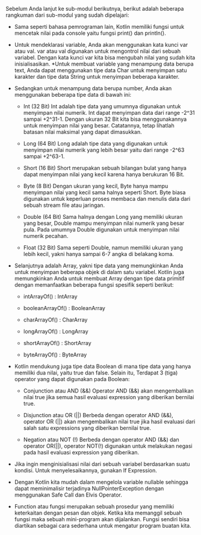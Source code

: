 Sebelum Anda lanjut ke sub-modul berikutnya, berikut adalah beberapa rangkuman dari sub-modul yang sudah dipelajari:

* Sama seperti bahasa pemrograman lain, Kotlin memiliki fungsi untuk mencetak nilai pada console yaitu fungsi print() dan println().
* Untuk mendeklarasi variable, Anda akan menggunakan kata kunci var atau val. var atau val digunakan untuk mengontrol nilai dari sebuah variabel. Dengan kata kunci var kita bisa mengubah nilai yang sudah kita inisialisasikan.
*Untuk membuat variable yang menampung data berupa text, Anda dapat menggunakan tipe data Char untuk menyimpan satu karakter dan tipe data String untuk menyimpan beberapa karakter.
* Sedangkan untuk menampung data berupa number, Anda akan menggunakan beberapa tipe data di bawah ini:
  * Int (32 Bit)
  Int adalah tipe data yang umumnya digunakan untuk menyimpan nilai numerik. Int dapat menyimpan data dari range -2^31 sampai +2^31-1. Dengan ukuran 32 Bit kita bisa menggunakannya untuk menyimpan nilai yang besar. Catatannya, tetap lihatlah batasan nilai maksimal yang dapat dimasukkan.

  * Long (64 Bit)
  Long adalah tipe data yang digunakan untuk menyimpan nilai numerik yang lebih besar yaitu dari range -2^63 sampai +2^63-1.

  * Short (16 Bit)
  Short merupakan sebuah bilangan bulat yang hanya dapat menyimpan nilai yang kecil karena hanya berukuran 16 Bit.

  * Byte (8 Bit)
  Dengan ukuran yang kecil, Byte hanya mampu menyimpan nilai yang kecil sama halnya seperti Short. Byte biasa digunakan untuk keperluan proses membaca dan menulis data dari sebuah stream file atau jaringan.

  * Double (64 Bit)
  Sama halnya dengan Long yang memiliki ukuran yang besar, Double mampu menyimpan nilai numerik yang besar pula. Pada umumnya Double digunakan untuk menyimpan nilai numerik pecahan.

  * Float (32 Bit)
  Sama seperti Double, namun memiliki ukuran yang lebih kecil, yakni hanya sampai 6-7 angka di belakang koma.

* Selanjutnya adalah Array, yakni tipe data yang memungkinkan Anda untuk menyimpan beberapa objek di dalam satu variabel.
Kotlin juga memungkinkan Anda untuk membuat Array dengan tipe data primitif dengan memanfaatkan beberapa fungsi spesifik seperti berikut:
  * intArrayOf() : IntArray

  * booleanArrayOf() : BooleanArray

  * charArrayOf() : CharArray

  * longArrayOf() : LongArray

  * shortArrayOf() : ShortArray

  * byteArrayOf() : ByteArray

* Kotlin mendukung juga tipe data Boolean di mana tipe data yang hanya memiliki dua nilai, yaitu true dan false. Selain itu, Terdapat 3 (tiga) operator yang dapat digunakan pada Boolean:
  * Conjunction atau AND (&&)
  Operator AND (&&) akan mengembalikan nilai true jika semua hasil evaluasi expression yang diberikan bernilai true.

  * Disjunction atau OR (||)
  Berbeda dengan operator AND (&&), operator OR (||) akan mengembalikan nilai true jika hasil evaluasi dari salah satu expressions yang diberikan bernilai true.

  * Negation atau NOT (!)
  Berbeda dengan operator AND (&&) dan operator OR(||), operator NOT(!) digunakan untuk melakukan negasi pada hasil evaluasi expression yang diberikan.

* Jika ingin menginisialisasi nilai dari sebuah variabel berdasarkan suatu kondisi. Untuk menyelesaikannya, gunakan If Expression.
* Dengan Kotlin kita mudah dalam mengelola variable nullable sehingga dapat meminimalisir terjadinya NullPointerException dengan menggunakan Safe Call dan Elvis Operator.
* Function atau fungsi merupakan sebuah prosedur yang memiliki keterkaitan dengan pesan dan objek. Ketika kita memanggil sebuah fungsi maka sebuah mini-program akan dijalankan. Fungsi sendiri bisa diartikan sebagai cara sederhana untuk mengatur program buatan kita.